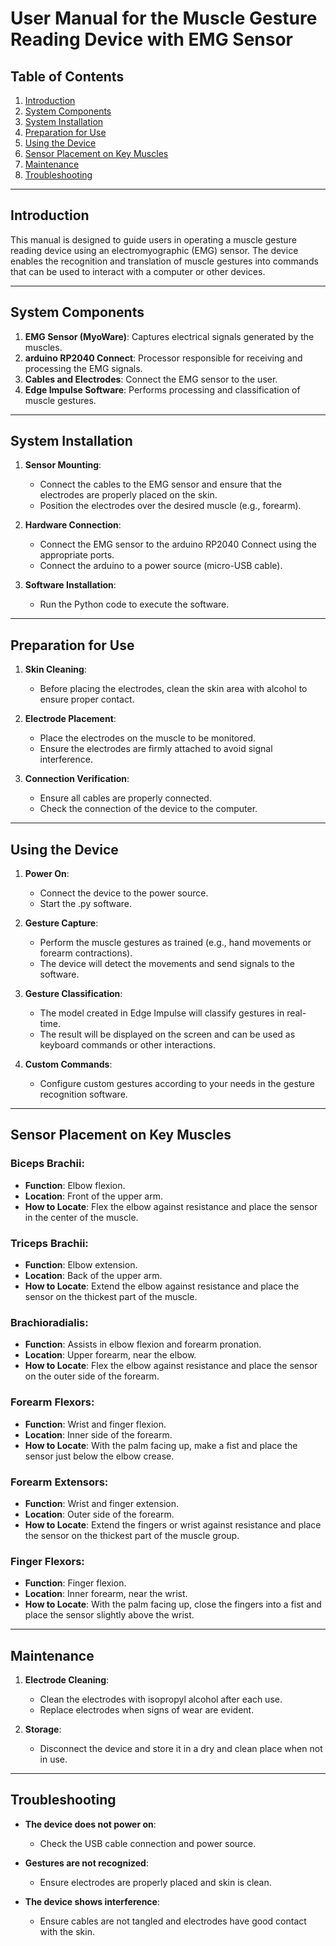 # User Manual for the Muscle Gesture Reading Device with EMG Sensor

## Table of Contents

1. [Introduction](#introduction)
2. [System Components](#system-components)
3. [System Installation](#system-installation)
4. [Preparation for Use](#preparation-for-use)
5. [Using the Device](#using-the-device)
6. [Sensor Placement on Key Muscles](#sensor-placement-on-key-muscles)
7. [Maintenance](#maintenance)
8. [Troubleshooting](#troubleshooting)

---

## Introduction

This manual is designed to guide users in operating a muscle gesture reading device using an electromyographic (EMG) sensor. The device enables the recognition and translation of muscle gestures into commands that can be used to interact with a computer or other devices.

---

## System Components

1. **EMG Sensor (MyoWare)**: Captures electrical signals generated by the muscles.
2. **arduino RP2040 Connect**: Processor responsible for receiving and processing the EMG signals.
3. **Cables and Electrodes**: Connect the EMG sensor to the user.
4. **Edge Impulse Software**: Performs processing and classification of muscle gestures.

---

## System Installation

1. **Sensor Mounting**:
   - Connect the cables to the EMG sensor and ensure that the electrodes are properly placed on the skin.
   - Position the electrodes over the desired muscle (e.g., forearm).

2. **Hardware Connection**:
   - Connect the EMG sensor to the arduino RP2040 Connect using the appropriate ports.
   - Connect the arduino to a power source (micro-USB cable).

3. **Software Installation**:
   - Run the Python code to execute the software.

---

## Preparation for Use

1. **Skin Cleaning**:
   - Before placing the electrodes, clean the skin area with alcohol to ensure proper contact.

2. **Electrode Placement**:
   - Place the electrodes on the muscle to be monitored.
   - Ensure the electrodes are firmly attached to avoid signal interference.

3. **Connection Verification**:
   - Ensure all cables are properly connected.
   - Check the connection of the device to the computer.

---

## Using the Device

1. **Power On**:
   - Connect the device to the power source.
   - Start the .py software.

2. **Gesture Capture**:
   - Perform the muscle gestures as trained (e.g., hand movements or forearm contractions).
   - The device will detect the movements and send signals to the software.

3. **Gesture Classification**:
   - The model created in Edge Impulse will classify gestures in real-time.
   - The result will be displayed on the screen and can be used as keyboard commands or other interactions.

4. **Custom Commands**:
   - Configure custom gestures according to your needs in the gesture recognition software.

---

## Sensor Placement on Key Muscles

### Biceps Brachii:
- **Function**: Elbow flexion.
- **Location**: Front of the upper arm.
- **How to Locate**: Flex the elbow against resistance and place the sensor in the center of the muscle.

### Triceps Brachii:
- **Function**: Elbow extension.
- **Location**: Back of the upper arm.
- **How to Locate**: Extend the elbow against resistance and place the sensor on the thickest part of the muscle.

### Brachioradialis:
- **Function**: Assists in elbow flexion and forearm pronation.
- **Location**: Upper forearm, near the elbow.
- **How to Locate**: Flex the elbow against resistance and place the sensor on the outer side of the forearm.

### Forearm Flexors:
- **Function**: Wrist and finger flexion.
- **Location**: Inner side of the forearm.
- **How to Locate**: With the palm facing up, make a fist and place the sensor just below the elbow crease.

### Forearm Extensors:
- **Function**: Wrist and finger extension.
- **Location**: Outer side of the forearm.
- **How to Locate**: Extend the fingers or wrist against resistance and place the sensor on the thickest part of the muscle group.

### Finger Flexors:
- **Function**: Finger flexion.
- **Location**: Inner forearm, near the wrist.
- **How to Locate**: With the palm facing up, close the fingers into a fist and place the sensor slightly above the wrist.

---

## Maintenance

1. **Electrode Cleaning**:
   - Clean the electrodes with isopropyl alcohol after each use.
   - Replace electrodes when signs of wear are evident.

2. **Storage**:
   - Disconnect the device and store it in a dry and clean place when not in use.

---

## Troubleshooting

- **The device does not power on**:
  - Check the USB cable connection and power source.
  
- **Gestures are not recognized**:
  - Ensure electrodes are properly placed and skin is clean.
  
- **The device shows interference**:
  - Ensure cables are not tangled and electrodes have good contact with the skin.
